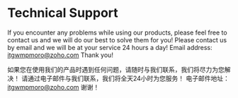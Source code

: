 # Technical Support
If you encounter any problems while using our products, please feel free to contact us and we will do our best to solve them for you!
Please contact us by email and we will be at your service 24 hours a day!
Email address: itgwmpmoro@zoho.com
Thank you!

如果您在使用我们的产品时遇到任何问题，请随时与我们联系，我们将尽力为您解决！
请通过电子邮件与我们联系，我们将全天24小时为您服务！
电子邮件地址：itgwmpmoro@zoho.com
谢谢！
